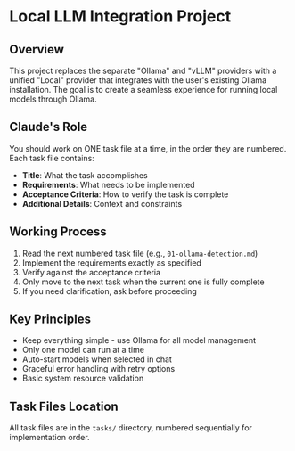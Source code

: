 # Local LLM Integration Project

## Overview
This project replaces the separate "Ollama" and "vLLM" providers with a unified "Local" provider that integrates with the user's existing Ollama installation. The goal is to create a seamless experience for running local models through Ollama.

## Claude's Role
You should work on ONE task file at a time, in the order they are numbered. Each task file contains:
- **Title**: What the task accomplishes
- **Requirements**: What needs to be implemented
- **Acceptance Criteria**: How to verify the task is complete
- **Additional Details**: Context and constraints

## Working Process
1. Read the next numbered task file (e.g., `01-ollama-detection.md`)
2. Implement the requirements exactly as specified
3. Verify against the acceptance criteria
4. Only move to the next task when the current one is fully complete
5. If you need clarification, ask before proceeding

## Key Principles
- Keep everything simple - use Ollama for all model management
- Only one model can run at a time
- Auto-start models when selected in chat
- Graceful error handling with retry options
- Basic system resource validation

## Task Files Location
All task files are in the `tasks/` directory, numbered sequentially for implementation order.